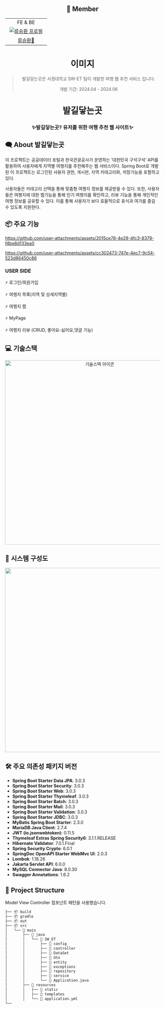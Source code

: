 <div align="center">
</a>
<!-- 이 부분을 나중에 이미지로 채울 수 있도록 빈칸으로 둡니다 -->


## 👻 Member

<table>
<tr>
<td align="center">FE & BE<strong></strong></td>
</tr>
  <tr>
    <td align="center" width="120px">
      <a href="">
        <img src="https://github.com/user-attachments/assets/0c559a2c-883b-4c5c-b07c-2578c26e2eaa" alt="류승환 프로필" />
      </a>
    </td>
  </tr>
  <tr>
     <td align="center">
      <a href="">
       류승환🦈
      </a>
    </td> 
  </tr>
</table>

# 이미지 
<!-- 이미지 넣기 -->
> 발길닿는곳은 서경대학교 SW-ET 팀이 개발한 여행 웹 추천 서비스 입니다.
>
> 개발 기간: 2024.04 - 2024.06

# 발길닿는곳

### ✨발길닿는곳? 유저를 위한 여행 추천 웹 사이트✨

</div>

## 🗨️ About 발길닿는곳

이 프로젝트는 공공데이터 포털과 한국관광공사가 운영하는 ‘대한민국 구석구석‘ API를 활용하여 사용자에게 지역별 여행지를 추천해주는 웹 서비스이다. Spring Boot로 개발된 이 프로젝트는 로그인된 사용자 권한, 게시판, 지역 카테고리화, 저장기능을 포함하고 있다.

사용자들은 카테고리 선택을 통해 맞춤형 여행지 정보를 제공받을 수 있다. 또한, 사용자들은 여행지에 대한 찜기능을 통해 인기 여행지를 확인하고, 리뷰 기능을 통해 개인적인 여행 정보를 공유할 수 있다. 이를 통해 사용자가 보다 효율적으로 휴식과 여가를 즐길 수 있도록 지원한다.



## 📦 주요 기능 


https://github.com/user-attachments/assets/2015ce78-4e29-4fc3-8379-f4be8d133ea0

https://github.com/user-attachments/assets/cc302473-747e-4ec7-9c54-523d86450c86



### USER SIDE
⚡️ 로그인/회원가입

⚡️ 여행지 목록(지역 및 상세지역별)

⚡️ 여행지 찜

⚡️ MyPage

⚡️ 여행지 리뷰 (CRUD, 좋아요-싫어요,댓글 기능)



## 💻 기술스택
<div align="center">
  <img src="https://github.com/user-attachments/assets/613d015c-1166-4e75-8b43-73aaae32beab" width="600px" alt="기술스택 아이콘">
</div>


## 🚀 시스템 구성도

<div align="center">
  <img src="https://github.com/user-attachments/assets/eb1a47ef-dbd8-4a22-9b08-a8fff3b55721" width="600px">
</div>



## 🛠️ 주요 의존성 패키지 버전

- **Spring Boot Starter Data JPA**: 3.0.3
- **Spring Boot Starter Security**: 3.0.3
- **Spring Boot Starter Web**: 3.0.3
- **Spring Boot Starter Thymeleaf**: 3.0.3
- **Spring Boot Starter Batch**: 3.0.3
- **Spring Boot Starter Mail**: 3.0.3
- **Spring Boot Starter Validation**: 3.0.3
- **Spring Boot Starter JDBC**: 3.0.3
- **MyBatis Spring Boot Starter**: 2.3.0
- **MariaDB Java Client**: 2.7.4
- **JWT (io.jsonwebtoken)**: 0.11.5
- **Thymeleaf Extras Spring Security6**: 3.1.1.RELEASE
- **Hibernate Validator**: 7.0.1.Final
- **Spring Security Crypto**: 6.0.1
- **SpringDoc OpenAPI Starter WebMvc UI**: 2.0.3
- **Lombok**: 1.18.26
- **Jakarta Servlet API**: 6.0.0
- **MySQL Connector Java**: 8.0.30
- **Swagger Annotations**: 1.6.2


## 📁 Project Structure
Model View Controller 컴포넌트 패턴을 사용했습니다.
```bash
├── 📦 build
├── 📦 gradle
├── 📦 out
├── 📦 src 
│   └── 📂 main
│       ├── 📂 java
│       │   └── 📂 SW_ET
│       │       ├── 📂 config
│       │       ├── 📂 controller
│       │       ├── 📂 DataSet
│       │       ├── 📂 dto
│       │       ├── 📂 entity
│       │       ├── 📂 exceptions
│       │       ├── 📂 repository
│       │       ├── 📂 service
│       │       └── 📄 Application.java
│       ├── 📂 resources
│       │   ├── 📂 static
│       │   ├── 📂 templates
│       │   └── 📄 application.yml
└── 
